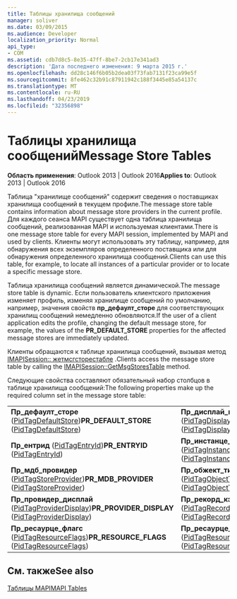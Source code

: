 ```yaml
---
title: Таблицы хранилища сообщений
manager: soliver
ms.date: 03/09/2015
ms.audience: Developer
localization_priority: Normal
api_type:
- COM
ms.assetid: cdb7d8c5-8e35-47ff-8be7-2cb17e341ad3
description: 'Дата последнего изменения: 9 марта 2015 г.'
ms.openlocfilehash: dd28c146f6b05b2dea03f73fab7131f23ca99e5f
ms.sourcegitcommit: 8fe462c32b91c87911942c188f3445e85a54137c
ms.translationtype: MT
ms.contentlocale: ru-RU
ms.lasthandoff: 04/23/2019
ms.locfileid: "32356898"
---
```

# <a name="message-store-tables"></a><span data-ttu-id="33bf9-103">Таблицы хранилища сообщений</span><span class="sxs-lookup"><span data-stu-id="33bf9-103">Message Store Tables</span></span>

  
  
<span data-ttu-id="33bf9-104">**Область применения**: Outlook 2013 | Outlook 2016</span><span class="sxs-lookup"><span data-stu-id="33bf9-104">**Applies to**: Outlook 2013 | Outlook 2016</span></span> 
  
<span data-ttu-id="33bf9-105">Таблица "хранилище сообщений" содержит сведения о поставщиках хранилища сообщений в текущем профиле.</span><span class="sxs-lookup"><span data-stu-id="33bf9-105">The message store table contains information about message store providers in the current profile.</span></span> <span data-ttu-id="33bf9-106">Для каждого сеанса MAPI существует одна таблица хранилища сообщений, реализованная MAPI и используемая клиентами.</span><span class="sxs-lookup"><span data-stu-id="33bf9-106">There is one message store table for every MAPI session, implemented by MAPI and used by clients.</span></span> <span data-ttu-id="33bf9-107">Клиенты могут использовать эту таблицу, например, для обнаружения всех экземпляров определенного поставщика или для обнаружения определенного хранилища сообщений.</span><span class="sxs-lookup"><span data-stu-id="33bf9-107">Clients can use this table, for example, to locate all instances of a particular provider or to locate a specific message store.</span></span> 
  
<span data-ttu-id="33bf9-108">Таблица хранилища сообщений является динамической.</span><span class="sxs-lookup"><span data-stu-id="33bf9-108">The message store table is dynamic.</span></span> <span data-ttu-id="33bf9-109">Если пользователь клиентского приложения изменяет профиль, изменяя хранилище сообщений по умолчанию, например, значения свойств **пр_дефаулт_сторе** для соответствующих хранилищ сообщений немедленно обновляются.</span><span class="sxs-lookup"><span data-stu-id="33bf9-109">If the user of a client application edits the profile, changing the default message store, for example, the values of the **PR_DEFAULT_STORE** properties for the affected message stores are immediately updated.</span></span> 
  
<span data-ttu-id="33bf9-110">Клиенты обращаются к таблице хранилища сообщений, вызывая метод [IMAPISession:: жетмсгсторестабле](imapisession-getmsgstorestable.md) .</span><span class="sxs-lookup"><span data-stu-id="33bf9-110">Clients access the message store table by calling the [IMAPISession::GetMsgStoresTable](imapisession-getmsgstorestable.md) method.</span></span> 
  
<span data-ttu-id="33bf9-111">Следующие свойства составляют обязательный набор столбцов в таблице хранилища сообщений:</span><span class="sxs-lookup"><span data-stu-id="33bf9-111">The following properties make up the required column set in the message store table:</span></span>
  
|||
|:-----|:-----|
|<span data-ttu-id="33bf9-112">**Пр_дефаулт_сторе** ([PidTagDefaultStore](pidtagdefaultstore-canonical-property.md))</span><span class="sxs-lookup"><span data-stu-id="33bf9-112">**PR_DEFAULT_STORE** ([PidTagDefaultStore](pidtagdefaultstore-canonical-property.md))</span></span>  <br/> |<span data-ttu-id="33bf9-113">**Пр_дисплай_наме** ([PidTagDisplayName](pidtagdisplayname-canonical-property.md))</span><span class="sxs-lookup"><span data-stu-id="33bf9-113">**PR_DISPLAY_NAME** ([PidTagDisplayName](pidtagdisplayname-canonical-property.md))</span></span>  <br/> |
|<span data-ttu-id="33bf9-114">**Пр_ентрид** ([PidTagEntryId](pidtagentryid-canonical-property.md))</span><span class="sxs-lookup"><span data-stu-id="33bf9-114">**PR_ENTRYID** ([PidTagEntryId](pidtagentryid-canonical-property.md))</span></span>  <br/> |<span data-ttu-id="33bf9-115">**Пр_инстанце_кэй** ([PidTagInstanceKey](pidtaginstancekey-canonical-property.md))</span><span class="sxs-lookup"><span data-stu-id="33bf9-115">**PR_INSTANCE_KEY** ([PidTagInstanceKey](pidtaginstancekey-canonical-property.md))</span></span>  <br/> |
|<span data-ttu-id="33bf9-116">**Пр_мдб_провидер** ([PidTagStoreProvider](pidtagstoreprovider-canonical-property.md))</span><span class="sxs-lookup"><span data-stu-id="33bf9-116">**PR_MDB_PROVIDER** ([PidTagStoreProvider](pidtagstoreprovider-canonical-property.md))</span></span>  <br/> |<span data-ttu-id="33bf9-117">**Пр_обжект_типе** ([PidTagObjectType](pidtagobjecttype-canonical-property.md))</span><span class="sxs-lookup"><span data-stu-id="33bf9-117">**PR_OBJECT_TYPE** ([PidTagObjectType](pidtagobjecttype-canonical-property.md))</span></span>  <br/> |
|<span data-ttu-id="33bf9-118">**Пр_провидер_дисплай** ([PidTagProviderDisplay](pidtagproviderdisplay-canonical-property.md))</span><span class="sxs-lookup"><span data-stu-id="33bf9-118">**PR_PROVIDER_DISPLAY** ([PidTagProviderDisplay](pidtagproviderdisplay-canonical-property.md))</span></span>  <br/> |<span data-ttu-id="33bf9-119">**Пр_рекорд_кэй** ([PidTagRecordKey](pidtagrecordkey-canonical-property.md))</span><span class="sxs-lookup"><span data-stu-id="33bf9-119">**PR_RECORD_KEY** ([PidTagRecordKey](pidtagrecordkey-canonical-property.md))</span></span>  <br/> |
|<span data-ttu-id="33bf9-120">**Пр_ресаурце_флагс** ([PidTagResourceFlags](pidtagresourceflags-canonical-property.md))</span><span class="sxs-lookup"><span data-stu-id="33bf9-120">**PR_RESOURCE_FLAGS** ([PidTagResourceFlags](pidtagresourceflags-canonical-property.md))</span></span>  <br/> |<span data-ttu-id="33bf9-121">**Пр_ресаурце_типе** ([PidTagResourceType](pidtagresourcetype-canonical-property.md))</span><span class="sxs-lookup"><span data-stu-id="33bf9-121">**PR_RESOURCE_TYPE** ([PidTagResourceType](pidtagresourcetype-canonical-property.md))</span></span>  <br/> |
   
## <a name="see-also"></a><span data-ttu-id="33bf9-122">См. также</span><span class="sxs-lookup"><span data-stu-id="33bf9-122">See also</span></span>



[<span data-ttu-id="33bf9-123">Таблицы MAPI</span><span class="sxs-lookup"><span data-stu-id="33bf9-123">MAPI Tables</span></span>](mapi-tables.md)

